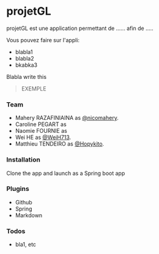 # projetGL


projetGL est une application permettant de ...... afin de ..... 


Vous pouvez faire sur l'appli:
  - blabla1
  - blabla2
  - bkabka3

Blabla write this  

> EXEMPLE


### Team
  - Mahery RAZAFINIAINA as [@nicomahery](https://github.com/nicomahery).
  - Caroline PEGART as 
  - Naomie FOURNIE as 
  - Wei HE as [@WeiH713](https://github.com/WeiH713).
  - Matthieu TENDEIRO as [@Hopykito](https://github.com/Hopykito).


### Installation

Clone the app and launch as a Spring boot app

### Plugins

* Github
* Spring
* Markdown


### Todos

 - bla1, etc
